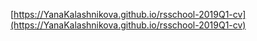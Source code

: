[https://YanaKalashnikova.github.io/rsschool-2019Q1-cv](https://YanaKalashnikova.github.io/rsschool-2019Q1-cv)
